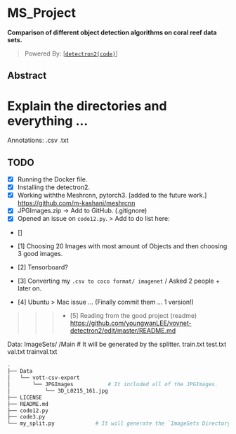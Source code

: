 # MS_Project
**Comparison of different object detection algorithms on coral reef data sets.**


>Powered By: [[`detectron2(code)`](https://github.com/facebookresearch/detectron)]

## Abstract
#	Explain the directories and everything ... 

Annotations:
	.csv
	.txt

## TODO
 - [x] Running the Docker file.
 - [x] Installing the detectron2.
 - [x] Working withthe Meshrcnn, pytorch3. [added to the future work.] https://github.com/m-kashani/meshrcnn
 - [x] JPGImages.zip -> Add to GitHub. (.gitignore)
 - [x] Opened an issue on `code12.py`. > Add to do list here:
 - []

 - [1] Choosing 20 Images with most amount of Objects and then choosing 3 good images.
 - [2] Tensorboard?
 - [3] Converting my `.csv to coco format/ imagenet` / Asked 2 people + later on.
 - [4] Ubuntu > Mac issue ... (Finally commit them ... 1 version!)
 
>>> - [5] Reading from the good project (readme) https://github.com/youngwanLEE/vovnet-detectron2/edit/master/README.md
 


Data:
	ImageSets/
		/Main		#	It will be generated by the splitter.
			train.txt
			test.txt
			val.txt
			trainval.txt
```bash
.
├── Data
│   └── vott-csv-export
│       └── JPGImages			# It included all of the JPGImages.
│           └── 3D_L0215_161.jpg
├── LICENSE
├── README.md
├── code12.py
├── code3.py
└── my_split.py				# It will generate the `ImageSets Directory`
```
